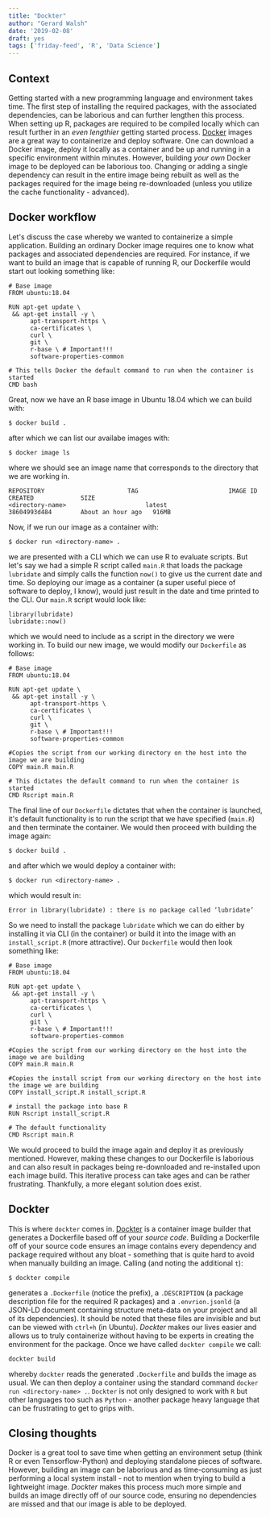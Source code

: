 ```yaml
---
title: "Dockter"
author: "Gerard Walsh"
date: '2019-02-08'
draft: yes
tags: ['friday-feed', 'R', 'Data Science']
---
```


## Context

Getting started with a new programming language and environment takes time. The first step of installing the required packages, with the associated dependencies, can be laborious and can further lengthen this process. When setting up R, packages are required to be compiled locally which can result further in an _even lengthier_ getting started process. [Docker](https://www.docker.com/why-docker) images are a great way to containerize and deploy software. One can download a Docker image, deploy it locally as a container and be up and running in a specific environment within minutes. However, building _your own_ Docker image to be deployed can be laborious too. Changing or adding a single dependency can result in the entire image being rebuilt as well as the packages required for the image being re-downloaded (unless you utilize the cache functionality - advanced). 
  
## Docker workflow

Let's discuss the case whereby we wanted to containerize a simple application. Building an ordinary Docker image requires one to know what packages and associated dependencies are required. For instance, if we want to build an image that is capable of running R, our Dockerfile would start out looking something like:
```
# Base image
FROM ubuntu:18.04

RUN apt-get update \
 && apt-get install -y \
      apt-transport-https \
      ca-certificates \
      curl \
      git \
      r-base \ # Important!!!
      software-properties-common
      
# This tells Docker the default command to run when the container is started
CMD bash
```
Great, now we have an R base image in Ubuntu 18.04 which we can build with:
```
$ docker build .
``` 
after which we can list our availabe images with: 
```
$ docker image ls
```
where we should see an image name that corresponds to the directory that we are working in.
```
REPOSITORY                       TAG                         IMAGE ID            CREATED             SIZE
<directory-name>                      latest                      38604993d484        About an hour ago   916MB
```
Now, if we run our image as a container with:
```
$ docker run <directory-name> .
```
we are presented with a CLI which we can use R to evaluate scripts. But let's say we had a simple R script called `main.R` that loads the package `lubridate` and simply calls the function `now()` to give us the current date and time. So deploying our image as a container (a super useful piece of software to deploy, I know), would just result in the date and time printed to the CLI. Our `main.R` script would look like:
```
library(lubridate)
lubridate::now()
```
which we would need to include as a script in the directory we were working in. To build our new image, we would modify our `Dockerfile` as follows:
```
# Base image
FROM ubuntu:18.04

RUN apt-get update \
 && apt-get install -y \
      apt-transport-https \
      ca-certificates \
      curl \
      git \
      r-base \ # Important!!!
      software-properties-common
      
#Copies the script from our working directory on the host into the image we are building
COPY main.R main.R
      
# This dictates the default command to run when the container is started
CMD Rscript main.R
```
The final line of our `Dockerfile` dictates that when the container is launched, it's default functionality is to run the script that we have specified (`main.R`) and then terminate the container. We would then proceed with building the image again:
```
$ docker build .
``` 
and after which we would deploy a container with:
```
$ docker run <directory-name> .
```
which would result in:
```
Error in library(lubridate) : there is no package called ‘lubridate’
```
So we need to install the package `lubridate` which we can do either by installing it via CLI (in the container) or build it into the image with an `install_script.R` (more attractive). Our `Dockerfile` would then look something like:
```
# Base image
FROM ubuntu:18.04

RUN apt-get update \
 && apt-get install -y \
      apt-transport-https \
      ca-certificates \
      curl \
      git \
      r-base \ # Important!!!
      software-properties-common
      
#Copies the script from our working directory on the host into the image we are building
COPY main.R main.R

#Copies the install script from our working directory on the host into the image we are building
COPY install_script.R install_script.R

# install the package into base R
RUN Rscript install_script.R

# The default functionality
CMD Rscript main.R
```
We would proceed to build the image again and deploy it as previously mentioned. However, making these changes to our Dockerfile is laborious and can also result in packages being re-downloaded and re-installed upon each image build. This iterative process can take ages and can be rather frustrating. Thankfully, a more elegant solution does exist. 

## Dockter

This is where `dockter` comes in. [Dockter](https://github.com/stencila/dockter#roadmap) is a container image builder that generates a Dockerfile based off of your _source code_. Building a Dockerfile off of your source code ensures an image contains every dependency and package required without any bloat - something that is quite hard to avoid when manually building an image. Calling (and noting the additional `t`):
```
$ dockter compile
```
generates a `.Dockerfile` (notice the prefix), a `.DESCRIPTION` (a package description file for the required R packages) and a `.envrion.jsonld` (a JSON-LD document containing structure meta-data on your project and all of its dependencies). It should be noted that these files are invisible and but can be viewed with `ctrl+h` (in Ubuntu). _Dockter_ makes our lives easier and allows us to truly containerize without having to be experts in creating the environment for the package. Once we have called `dockter compile` we call:
```
dockter build 
```
whereby `dockter` reads the generated `.Dockerfile` and builds the image as usual. We can then deploy a container using the standard command `docker run <directory-name> .`. `Dockter` is not only designed to work with `R` but other languages too such as `Python` - another package heavy language that can be frustrating to get to grips with. 

## Closing thoughts

Docker is a great tool to save time when getting an environment setup (think R or even Tensorflow-Python) and deploying standalone pieces of software. However, building an image can be laborious and as time-consuming as just performing a local system install - not to mention when trying to build a lightweight image. _Dockter_ makes this process much more simple and builds an image directly off of our source code, ensuring no dependencies are missed and that our image is able to be deployed. 